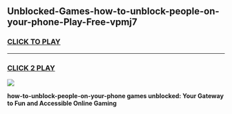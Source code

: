 
## Unblocked-Games-how-to-unblock-people-on-your-phone-Play-Free-vpmj7
<h3>
<a href="https://premium76.site?title=how-to-unblock-people-on-your-phone&ref=10A">CLICK TO PLAY</a></h3>
<hr>

<h3>
<a href="https://premium76.site?title=how-to-unblock-people-on-your-phone&ref=10A">CLICK 2 PLAY</a>
  
</h3>

<a href="https://premium76.site?title=how-to-unblock-people-on-your-phone&ref=10A"><img src="https://clearcache.store/games.png"></a>


**how-to-unblock-people-on-your-phone games unblocked: Your Gateway to Fun and Accessible Online Gaming**
